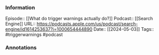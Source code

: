 ### Information

Episode:: [[What do trigger warnings actually do?]]
Podcast:: [[Search Engine]]
URL:: https://podcasts.apple.com/us/podcast/search-engine/id1614253637?i=1000654444890
Date:: [[2024-05-03]]
Tags:: #triggerwarnings 
#podcast


### Annotations

